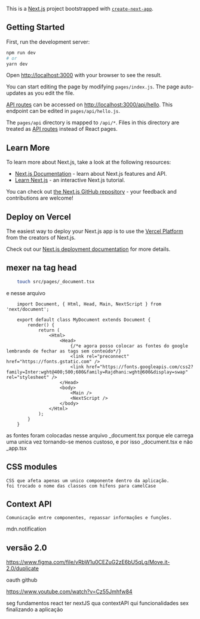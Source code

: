 This is a [Next.js](https://nextjs.org/) project bootstrapped with [`create-next-app`](https://github.com/vercel/next.js/tree/canary/packages/create-next-app).

## Getting Started

First, run the development server:

```bash
npm run dev
# or
yarn dev
```

Open [http://localhost:3000](http://localhost:3000) with your browser to see the result.

You can start editing the page by modifying `pages/index.js`. The page auto-updates as you edit the file.

[API routes](https://nextjs.org/docs/api-routes/introduction) can be accessed on [http://localhost:3000/api/hello](http://localhost:3000/api/hello). This endpoint can be edited in `pages/api/hello.js`.

The `pages/api` directory is mapped to `/api/*`. Files in this directory are treated as [API routes](https://nextjs.org/docs/api-routes/introduction) instead of React pages.

## Learn More

To learn more about Next.js, take a look at the following resources:

- [Next.js Documentation](https://nextjs.org/docs) - learn about Next.js features and API.
- [Learn Next.js](https://nextjs.org/learn) - an interactive Next.js tutorial.

You can check out [the Next.js GitHub repository](https://github.com/vercel/next.js/) - your feedback and contributions are welcome!

## Deploy on Vercel

The easiest way to deploy your Next.js app is to use the [Vercel Platform](https://vercel.com/new?utm_medium=default-template&filter=next.js&utm_source=create-next-app&utm_campaign=create-next-app-readme) from the creators of Next.js.

Check out our [Next.js deployment documentation](https://nextjs.org/docs/deployment) for more details.


## mexer na tag head

```bash
    touch src/pages/_document.tsx

```

e nesse arquivo

```code
    import Document, { Html, Head, Main, NextScript } from 'next/document';

    export default class MyDocument extends Document {
        render() {
            return (
                <Html>
                    <Head>
                        {/*e agora posso colocar as fontes do google lembrando de fechar as tags sem conteúdo*/}
                        <link rel="preconnect" href="https://fonts.gstatic.com" />
                        <link href="https://fonts.googleapis.com/css2?family=Inter:wght@400;500;600&family=Rajdhani:wght@600&display=swap" rel="stylesheet" />
                    </Head>
                    <body>
                        <Main />
                        <NextScript />
                    </body>
                </Html>
            );
        }
    }

```

as fontes foram colocadas nesse arquivo _document.tsx porque ele carrega uma unica vez tornando-se menos custoso, e por isso _document.tsx e não _app.tsx

## CSS modules

    CSS que afeta apenas um unico componente dentro da aplicação.
    foi trocado o nome das classes com hifens para camelCase

## Context API
    Comunicação entre componentes, repassar informações e funções.

mdn.notification

## versão 2.0 

https://www.figma.com/file/vRbW1u0CEZuG2zE6bU5qLg/Move.it-2.0/duplicate

oauth github

https://www.youtube.com/watch?v=Cz55Jmhfw84

seg
fundamentos react
ter
nextJS
qua
contextAPI
qui
funcionalidades
sex
finalizando a aplicação

